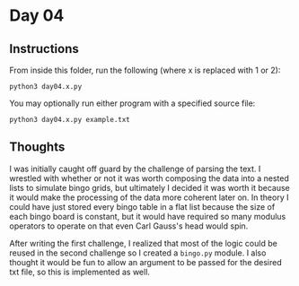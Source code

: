 # Day 04

## Instructions

From inside this folder, run the following (where x is replaced with 1 or 2):

`python3 day04.x.py`

You may optionally run either program with a specified source file:

`python3 day04.x.py example.txt`

## Thoughts

I was initially caught off guard by the challenge of parsing the text. I wrestled with whether or not it was worth composing the data into a nested lists to simulate bingo grids, but ultimately I decided it was worth it because it would make the processing of the data more coherent later on. In theory I could have just stored every bingo table in a flat list because the size of each bingo board is constant, but it would have required so many modulus operators to operate on that even Carl Gauss's head would spin.

After writing the first challenge, I realized that most of the logic could be reused in the second challenge so I created a `bingo.py` module. I also thought it would be fun to allow an argument to be passed for the desired txt file, so this is implemented as well.
